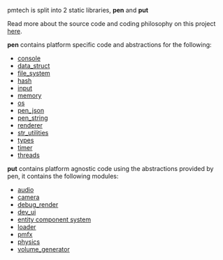 
pmtech is split into 2 static libraries, **pen** and **put**

Read more about the source code and coding philosophy on this project [here](https://github.com/polymonster/pmtech/wiki/Source-Code).

**pen** contains platform specific code and abstractions for the following:
- [console](https://github.com/polymonster/pmtech/blob/master/source/pen/include/console.h)
- [data_struct](https://github.com/polymonster/pmtech/blob/master/source/pen/include/data_struct.h)
- [file_system](https://github.com/polymonster/pmtech/blob/master/source/pen/include/file_system.h)
- [hash](https://github.com/polymonster/pmtech/blob/master/source/pen/include/hash.h)
- [input](https://github.com/polymonster/pmtech/blob/master/source/pen/include/input.h)
- [memory](https://github.com/polymonster/pmtech/blob/master/source/pen/include/memory.h)
- [os](https://github.com/polymonster/pmtech/blob/master/source/pen/include/os.h)
- [pen_json](https://github.com/polymonster/pmtech/blob/master/source/pen/include/pen_json.h)
- [pen_string](https://github.com/polymonster/pmtech/blob/master/source/pen/include/pen_string.h)
- [renderer](https://github.com/polymonster/pmtech/blob/master/source/pen/include/renderer.h)
- [str_utilities](https://github.com/polymonster/pmtech/blob/master/source/pen/include/str_utilities.h)
- [types](https://github.com/polymonster/pmtech/blob/master/source/pen/include/types.h)
- [timer](https://github.com/polymonster/pmtech/blob/master/source/pen/include/timer.h)
- [threads](https://github.com/polymonster/pmtech/blob/master/source/pen/include/threads.h)

**put** contains platform agnostic code using the abstractions provided by pen, it contains the following modules:
- [audio](https://github.com/polymonster/pmtech/blob/master/source/put/source/audio.h)
- [camera](https://github.com/polymonster/pmtech/blob/master/source/put/source/camera.h)
- [debug_render](https://github.com/polymonster/pmtech/blob/master/source/put/source/debug_render.h)
- [dev_ui](https://github.com/polymonster/pmtech/blob/master/source/put/source/dev_ui.h)
- [entity component system](https://github.com/polymonster/pmtech/tree/master/source/put/source/ecs)
- [loader](https://github.com/polymonster/pmtech/blob/master/source/put/source/loader.h)
- [pmfx](https://github.com/polymonster/pmtech/blob/master/source/put/source/pmfx.h)
- [physics](https://github.com/polymonster/pmtech/blob/master/source/put/source/physics.h)
- [volume_generator](https://github.com/polymonster/pmtech/blob/master/source/put/source/volume_generator.h)
